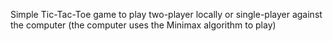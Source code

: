 Simple Tic-Tac-Toe game to play two-player locally or single-player against the computer (the computer uses the Minimax algorithm to play)